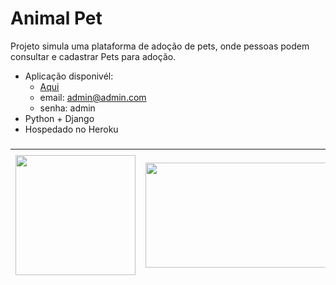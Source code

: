 # Animal Pet

Projeto simula uma plataforma de adoção de pets, onde pessoas podem consultar e cadastrar Pets para adoção.

* Aplicação disponivél: 
  * [Aqui](https://petprodjango.herokuapp.com/)
  * email: admin@admin.com
  * senha: admin
* Python + Django
* Hospedado no Heroku
###  


  <table style="height: 214px; width: 100%; border-collapse: collapse; margin-left: auto; margin-right: auto;" border="0">

<tbody>
<tr style="height: 214px;">
<td style="width: 33.3333%; height: 214px;"><img style="display: block; margin-left: auto; margin-right: auto;" src="https://cdn3.iconfinder.com/data/icons/logos-and-brands-adobe/512/267_Python-512.png" alt="" width="192" height="192" /></td>
<td style="width: 33.3333%; height: 214px;"><img style="display: block; margin-left: auto; margin-right: auto;" src="https://i.pinimg.com/originals/36/54/e7/3654e7e5cd4023d6a65bb172fb178be0.jpg" alt="" width="320" height="168" /></td>
<td style="width: 33.3333%; height: 214px;"><img style="display: block; margin-left: auto; margin-right: auto;" src="https://cdn.iconscout.com/icon/free/png-256/heroku-225989.png" alt="" width="206" height="206" /></td>
</tr>
</tbody>
</table>
